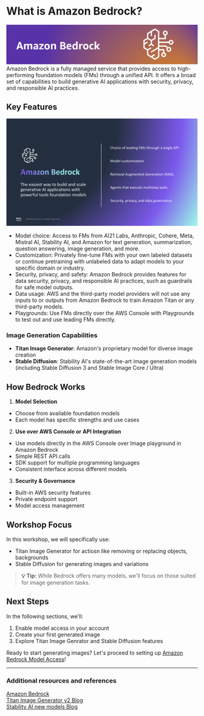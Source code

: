 # What is Amazon Bedrock?


![Amazon Bedrock](/static/bedrock/bedrock_banner.png)  
Amazon Bedrock is a fully managed service that provides access to high-performing foundation models (FMs) through a unified API. It offers a broad set of capabilities to build generative AI applications with security, privacy, and responsible AI practices.

## Key Features

![Amazon Bedrock Features](/static/bedrock/bedrock_features.png)  

- Model choice: Access to FMs from AI21 Labs, Anthropic, Cohere, Meta, Mistral AI, Stability AI, and Amazon for text generation, summarization, question answering, image generation, and more.
- Customization: Privately fine-tune FMs with your own labeled datasets or continue pretraining with unlabeled data to adapt models to your specific domain or industry.
- Security, privacy, and safety: Amazon Bedrock provides features for data security, privacy, and responsible AI practices, such as guardrails for safe model outputs.
- Data usage: AWS and the third-party model providers will not use any inputs to or outputs from Amazon Bedrock to train Amazon Titan or any third-party models.
- Playgrounds: Use FMs directly over the AWS Console with Playgrounds to test out and use leading FMs directly.

### Image Generation Capabilities
- **Titan Image Generator**: Amazon's proprietary model for diverse image creation
- **Stable Diffusion**: Stability AI's state-of-the-art image generation models (including Stable Diffusion 3 and Stable Image Core / Ultra)

## How Bedrock Works

1. **Model Selection**
  - Choose from available foundation models
  - Each model has specific strengths and use cases

2. **Use over AWS Console or API Integration**
  - Use models directly in the AWS Console over Image playground in Amazon Bedrock
  - Simple REST API calls
  - SDK support for multiple programming languages
  - Consistent interface across different models

3. **Security & Governance**
  - Built-in AWS security features
  - Private endpoint support
  - Model access management

## Workshop Focus

In this workshop, we will specifically use:
- Titan Image Generator for actiosn like removing or replacing objects, backgrounds 
- Stable Diffusion for generating images and variations

> **💡 Tip:** While Bedrock offers many models, we'll focus on those suited for image generation tasks.

## Next Steps

In the following sections, we'll:
1. Enable model access in your account
2. Create your first generated image
3. Explore Titan Image Genrator and Stable Diffusion features

Ready to start generating images? Let's proceed to setting up [Amazon Bedrock Model Access](../1_model_access/README.md)!

---

### Additional resources and references

[Amazon Bedrock](https://aws.amazon.com/bedrock/)  
[Titan Image Generator v2 Blog](https://aws.amazon.com/blogs/aws/amazon-titan-image-generator-v2-is-now-available-in-amazon-bedrock/)  
[Stability AI new models Blog](https://aws.amazon.com/blogs/aws/stability-ais-best-image-generating-models-now-in-amazon-bedrock/)

